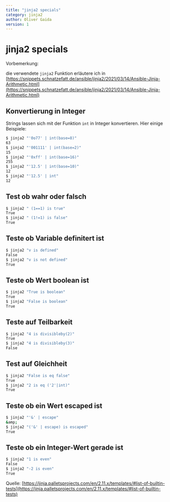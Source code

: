 ```yaml
---
title: "jinja2 specials"
category: jinja2
author: Oliver Gaida
version: 1
---
```


# jinja2 specials

Vorbemerkung:

die verwendete `jinja2` Funktion erläutere ich in [https://snippets.schnatzefatt.de/ansible/jinja2/2021/03/14/Ansible-Jinja-Arithmetic.html](https://snippets.schnatzefatt.de/ansible/jinja2/2021/03/14/Ansible-Jinja-Arithmetic.html)

## Konvertierung in Integer

Strings lassen sich mit der Funktion `int` in Integer konvertieren. Hier einige Beispiele:

```bash
$ jinja2 "'0o77' | int(base=8)"
63
$ jinja2 "'001111' | int(base=2)"
15
$ jinja2 "'0xff' | int(base=16)"
255
$ jinja2 "'12.5' | int(base=10)"
12
$ jinja2 "'12.5' | int"
12
```

## Test ob wahr oder falsch

```bash
$ jinja2 " (1==1) is true"
True
$ jinja2 " (1!=1) is false"
True
```

## Teste ob Variable definitert ist

```bash
$ jinja2 "v is defined"
False
$ jinja2 "v is not defined"
True
```

## Teste ob Wert boolean ist

```bash
$ jinja2 "True is boolean"
True
$ jinja2 "False is boolean"
True
```

## Teste auf Teilbarkeit

```bash
$ jinja2 "4 is divisibleby(2)"
True
$ jinja2 "4 is divisibleby(3)"
False
```

## Test auf Gleichheit

```bash
$ jinja2 "False is eq false"
True
$ jinja2 "2 is eq ('2'|int)"
True
```

## Teste ob ein Wert escaped ist

```bash
$ jinja2 "'&' | escape"
&amp;
$ jinja2 "('&' | escape) is escaped"
True
```

## Teste ob ein Integer-Wert gerade ist

```bash
$ jinja2 "1 is even"
False
$ jinja2 "-2 is even"
True
```

Quelle: [https://jinja.palletsprojects.com/en/2.11.x/templates/#list-of-builtin-tests](https://jinja.palletsprojects.com/en/2.11.x/templates/#list-of-builtin-tests)